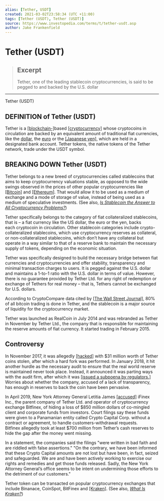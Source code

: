 ```yaml
---
alias: [Tether, USDT]
created: 2021-03-02T23:58:34 (UTC +11:00)
tags: [Tether (USDT), Tether (USDT)]
source: https://www.investopedia.com/terms/t/tether-usdt.asp
author: Jake Frankenfield
---
```


# Tether (USDT)

> ## Excerpt
> Tether, one of the leading stablecoin cryptocurrencies, is said to be pegged to and backed by the U.S. dollar

---

Tether (USDT)
## DEFINITION of Tether (USDT)

Tether is a [[blockchain-]](https://www.investopedia.com/terms/b/blockchain.asp)based [[cryptocurrency]](https://www.investopedia.com/terms/c/cryptocurrency.asp) whose cryptocoins in circulation are backed by an equivalent amount of traditional fiat currencies, like the [dollar](https://www.investopedia.com/terms/forex/u/usd-united-states-dollar.asp), the [euro](https://www.investopedia.com/terms/e/euro.asp) or the [[Japanese yen]](https://www.investopedia.com/terms/j/jpy.asp), which are held in a designated bank account. Tether tokens, the native tokens of the Tether network, trade under the USDT symbol.

## BREAKING DOWN Tether (USDT)

Tether belongs to a new breed of cryptocurrencies called stablecoins that aims to keep cryptocurrency valuations stable, as opposed to the wide swings observed in the prices of other popular cryptocurrencies like [[Bitcoin]](https://www.investopedia.com/terms/b/bitcoin.asp) and [[Ethereum]](https://www.investopedia.com/terms/e/ethereum.asp). That would allow it to be used as a medium of exchange and a mode of storage of value, instead of being used as a medium of speculative investments. (See also, [_Is Stablecoin the Answer to All Cryptocurrency Problems?_](https://www.investopedia.com/tech/stablecoin-answer-all-cryptocurrency-problems/))

Tether specifically belongs to the category of fiat collateralized stablecoins, that is – a fiat currency like the US dollar, the euro or the yen, backs each cryptocoin in circulation. Other stablecoin categories include crypto-collateralized stablecoins, which use cryptocurrency reserves as collateral, or non-collateralized stablecoins, which don’t have any collateral but operate in a way similar to that of a reserve bank to maintain the necessary supply of tokens, depending on the economic situation.

Tether was specifically designed to build the necessary bridge between fiat currencies and cryptocurrencies and offer stability, transparency and minimal transaction charges to users. It is pegged against the U.S. dollar and maintains a 1-to-1 ratio with the U.S. dollar in terms of value. However, there is no guarantee provided by Tether Ltd. for any right of redemption or exchange of Tethers for real money – that is, Tethers cannot be exchanged for U.S. dollars. 

According to CryptoCompare data cited by [[The Wall Street Journal]](https://www.wsj.com/articles/bitfinex-used-tether-reserves-to-mask-missing-850-million-probe-finds-11556227031), 80% of all bitcoin trading is done in Tether, and the stablecoin is a major source of liquidity for the cryptocurrency market.

Tether was launched as RealCoin in July 2014 and was rebranded as Tether in November by Tether Ltd., the company that is responsible for maintaining the reserve amounts of fiat currency. It started trading in February 2015.

## Controversy

In November 2017, it was allegedly [[hacked]](https://bitcoinmagazine.com/articles/hacker-allegedly-siphons-31-million-out-tether-driving-further-speculations-about-cryptocurrency) with $31 million worth of Tether coins stolen, after which a hard fork was performed. In January 2018, it hit another hurdle as the necessary audit to ensure that the real world reserve is maintained never took place. Instead, it announced it was parting ways with the audit firm, after which it was [[issued a subpoena by regulators.]](https://www.investopedia.com/news/tether-and-bitfinex-subpoenaed-us-regulators/) Worries about whether the company, accused of a lack of transparency, has enough in reserves to back the coin have been pervasive.

In April 2019, New York Attorney General Letitia James [[accused]](https://ag.ny.gov/press-release/attorney-general-james-announces-court-order-against-crypto-currency-company-under) iFinex Inc., the parent company of Tether Ltd. and operator of cryptocurrency exchange Bitfinex, of hiding a loss of $850 million dollars of co-mingled client and corporate funds from investors. Court filings say these funds were given to a Panamanian entity called Crypto Capital Corp. without a contract or agreement, to handle customers-withdrawal requests. Bitfinex allegedly took at least $700 million from Tether’s cash reserves to hide the gap after the money went missing.  

In a statement, the companies said the filings "were written in bad faith and are riddled with false assertions." "On the contrary, we have been informed that these Crypto Capital amounts are not lost but have been, in fact, seized and safeguarded. We are and have been actively working to exercise our rights and remedies and get those funds released. Sadly, the New York Attorney General’s office seems to be intent on undermining those efforts to the detriment of our customers."

Tether token can be transacted on popular cryptocurrency exchanges that include Binanace, CoinSpot, BitFinex and [[Kraken]](https://www.investopedia.com/terms/b/bitcoin-exchange.asp). (See also, [_What Is Kraken?_](https://www.investopedia.com/tech/what-kraken/))
